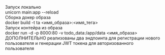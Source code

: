 Запуск локально <br>
unicorn main:app --reload  <br>
Сборка докер образа <br>
docker build -t ta <имя_образа>:<имя_тега> <br>
Запуск контейра из образа <br>
docker run -d -p 8000:80 -v todo_data:/app/data <имя_образа> <br>
ДОПОЛНИТЕЛЬНО реализованы два эндпоинта для регистрации нового пользователя и генерации JWT токена для авторизованного пользователя
